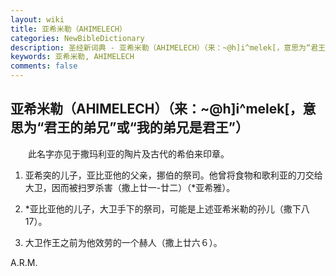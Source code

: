 ```yaml
---
layout: wiki
title: 亚希米勒（AHIMELECH）
categories: NewBibleDictionary
description: 圣经新词典 - 亚希米勒（AHIMELECH）（来：~@h]i^melek[，意思为“君王的弟兄”或“我的弟兄是君王”）
keywords: 亚希米勒, AHIMELECH
comments: false
---
```


## 亚希米勒（AHIMELECH）（来：~@h]i^melek[，意思为“君王的弟兄”或“我的弟兄是君王”）

　　此名字亦见于撒玛利亚的陶片及古代的希伯来印章。

1. 亚希突的儿子，亚比亚他的父亲，挪伯的祭司。他曾将食物和歌利亚的刀交给大卫，因而被扫罗杀害（撒上廿一-廿二）（*亚希雅）。

2. *亚比亚他的儿子，大卫手下的祭司，可能是上述亚希米勒的孙儿（撒下八17）。

3. 大卫作王之前为他效劳的一个赫人（撒上廿六６）。

A.R.M.








